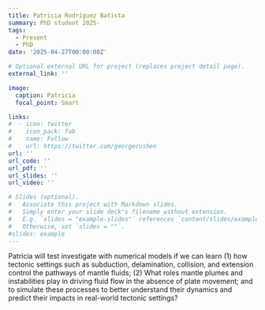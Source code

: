```yaml
---
title: Patricia Rodríguez Batista
summary: PhD student 2025-
tags:
  - Present
  - PhD
date: '2025-04-27T00:00:00Z'

# Optional external URL for project (replaces project detail page).
external_link: ''

image:
  caption: Patricia
  focal_point: Smart

links:
#  - icon: twitter
#    icon_pack: fab
#    name: Follow
#    url: https://twitter.com/georgecushen
url: ''
url_code: ''
url_pdf: ''
url_slides: ''
url_video: ''

# Slides (optional).
#   Associate this project with Markdown slides.
#   Simply enter your slide deck's filename without extension.
#   E.g. `slides = "example-slides"` references `content/slides/example-slides.md`.
#   Otherwise, set `slides = ""`.
#slides: example
---
```

Patricia will test investigate with numerical models if we can learn (1) how tectonic settings such as subduction, delamination, collision, and extension control the pathways of mantle fluids; (2) What roles mantle plumes and instabilities play in driving fluid flow in the absence of plate movement; and to simulate these
processes to better understand their dynamics and predict their impacts in real-world tectonic settings?